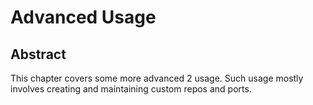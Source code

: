 # Advanced Usage

## Abstract
This chapter covers some more advanced 2 usage. Such usage mostly involves
creating and maintaining custom repos and ports.
